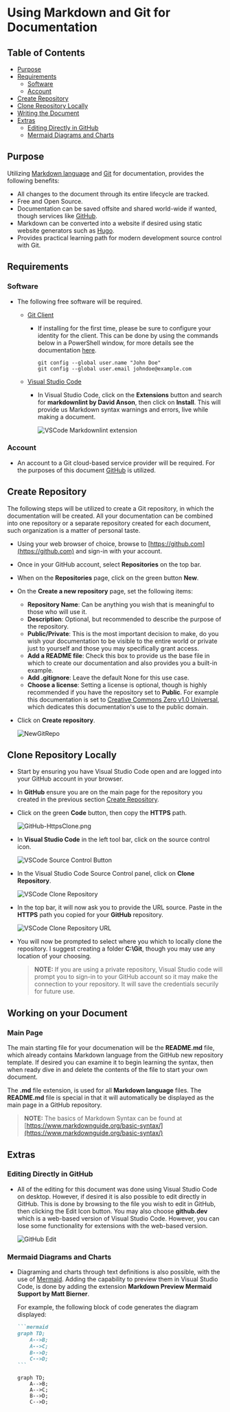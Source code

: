 # Using Markdown and Git for Documentation

## Table of Contents

- [Purpose](#purpose)
- [Requirements](#requirements)
  - [Software](#software)
  - [Account](#account)
- [Create Repository](#create-repository)
- [Clone Repository Locally](#clone-repository-locally)
- [Writing the Document](#writing-the-document)
- [Extras](#extras)
  - [Editing Directly in GitHub](#editing-directly-in-github)
  - [Mermaid Diagrams and Charts](#mermaid-diagrams-and-charts)

## Purpose

Utilizing [Markdown language](https://www.markdownguide.org/) and [Git](https://git-scm.com/) for documentation, provides the following benefits:

- All changes to the document through its entire lifecycle are tracked.
- Free and Open Source.
- Documentation can be saved offsite and shared world-wide if wanted, though services like [GitHub](https://github.com/).
- Markdown can be converted into a website if desired using static website generators such as [Hugo](https://gohugo.io/).
- Provides practical learning path for modern development source control with Git.

## Requirements

### Software

- The following free software will be required.

  - [Git Client](https://git-scm.com/downloads)
    - If installing for the first time, please be sure to configure your identity for the client.  This can be done by using the commands below in a PowerShell window, for more details see the documentation [here](https://git-scm.com/book/en/v2/Getting-Started-First-Time-Git-Setup).

      ```gitbash
      git config --global user.name "John Doe"
      git config --global user.email johndoe@example.com
      ```

  - [Visual Studio Code](https://code.visualstudio.com/download)
    - In Visual Studio Code, click on the **Extensions** button and search for **markdownlint by David Anson**, then click on **Install**.  This will provide us Markdown syntax warnings and errors, live while making a document.

      ![VSCode Markdownlint extension](/images/VSCode-MarkdownlintExtension.png)

### Account

- An account to a Git cloud-based service provider will be required. For the purposes of this document [GitHub](https://github.com/) is utilized.

## Create Repository

The following steps will be utilized to create a Git repository, in which the documentation will be created. All your documentation can be combined into one repository or a separate repository created for each document, such organization is a matter of personal taste.

- Using your web browser of choice, browse to [https://github.com](https://github.com) and sign-in with your account.
- Once in your GitHub account, select **Repositories** on the top bar.
- When on the **Repositories** page, click on the green button **New**.
- On the **Create a new repository** page, set the following items:
  - **Repository Name**: Can be anything you wish that is meaningful to those who will use it.
  - **Description**: Optional, but recommended to describe the purpose of the repository.
  - **Public/Private**:  This is the most important decision to make, do you wish your documentation to be visible to the entire world or private just to yourself and those you may specifically grant access.
  - **Add a README file**: Check this box to provide us the base file in which to create our documentation and also provides you a built-in example.
  - **Add .gitignore**: Leave the default None for this use case.
  - **Choose a license**: Setting a license is optional, though is highly recommended if you have the repository set to **Public**.  For example this documentation is set to [Creative Commons Zero v1.0 Universal](https://choosealicense.com/licenses/cc0-1.0/), which dedicates this documentation's use to the public domain.
- Click on **Create repository**.

    ![NewGitRepo](/images/GitHub-NewGitRepo.png)

## Clone Repository Locally

- Start by ensuring you have Visual Studio Code open and are logged into your GitHub account in your browser.
- In **GitHub** ensure you are on the main page for the repository you created in the previous section [Create Repository](#create-repository).
- Click on the green **Code** button, then copy the **HTTPS** path.

  ![GitHub-HttpsClone.png](/images/GitHub-HttpsClone.png)

- In **Visual Studio Code** in the left tool bar, click on the source control icon.

  ![VSCode Source Control Button](/images//VSCode-SourceControlButton.png)

- In the Visual Studio Code Source Control panel, click on **Clone Repository**.

  ![VSCode Clone Repository](/images/VSCode-CloneRepo.png)

- In the top bar, it will now ask you to provide the URL source.  Paste in the **HTTPS** path you copied for your **GitHub** repository.

  ![VSCode Clone Repository URL](/images/VSCode-CloneRepoURL.png)

- You will now be prompted to select where you which to locally clone the repository. I suggest creating a folder **C:\Git**, though you may use any location of your choosing.

  > **NOTE:** If you are using a private repository, Visual Studio code will prompt you to sign-in to your GitHub account so it may make the connection to your repository. It will save the credentials securily for future use.

## Working on your Document

### Main Page

The main starting file for your documenation will be the **README.md** file, which already contains Markdown language from the GitHub new repository template. If desired you can examine it to begin learning the syntax, then when ready dive in and delete the contents of the file to start your own document.

The **.md** file extension, is used for all **Markdown language** files.  The **README.md** file is special in that it will automatically be displayed as the main page in a GitHub repository.

> **NOTE:** The basics of Markdown Syntax can be found at [https://www.markdownguide.org/basic-syntax/](https://www.markdownguide.org/basic-syntax/)

## Extras

### Editing Directly in GitHub

- All of the editing for this document was done using Visual Studio Code on desktop. However, if desired it is also possible to edit directly in GitHub. This is done by browsing to the file you wish to edit in GitHub, then clicking the Edit Icon button. You may also choose **github.dev** which is a web-based version of Visual Studio Code.  However, you can lose some functionality for extensions with the web-based version.

  ![GitHub Edit](/images/GitHub-Edit.png)

### Mermaid Diagrams and Charts

- Diagraming and charts through text definitions is also possible, with the use of [Mermaid](https://mermaid.js.org/intro/). Adding the capability to preview them in Visual Studio Code, is done by adding the extension **Markdown Preview Mermaid Support by Matt Bierner**.

  For example, the following block of code generates the diagram displayed:

    ````markdown
    ```mermaid
    graph TD;
        A-->B;
        A-->C;
        B-->D;
        C-->D;
    ```
    ````

    ```mermaid
    graph TD;
        A-->B;
        A-->C;
        B-->D;
        C-->D;
    ```
